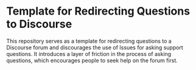 # Template for Redirecting Questions to Discourse

This repository serves as a template for redirecting questions to a Discourse forum and discourages the use of Issues for asking support questions. It introduces a layer of friction in the process of asking questions, which encourages people to seek help on the forum first.